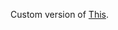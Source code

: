 Custom version of [This](https://github.com/kkozee/vscode-theme-one-dark-vivid/blob/master/README.md).